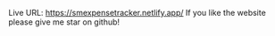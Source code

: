 Live URL: https://smexpensetracker.netlify.app/
If you like the website please give me star on github!
